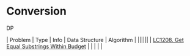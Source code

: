 # Conversion

DP

| Problem | Type | Info | Data Structure | Algorithm |
||||||
| [LC1208. Get Equal Substrings Within Budget](../../_LeetCodeSol/LC1208) |  |  | | |